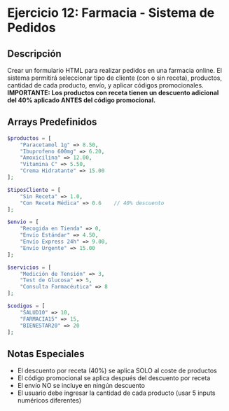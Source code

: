 # Ejercicio 12: Farmacia - Sistema de Pedidos

## Descripción
Crear un formulario HTML para realizar pedidos en una farmacia online. El sistema permitirá seleccionar tipo de cliente (con o sin receta), productos, cantidad de cada producto, envío, y aplicar códigos promocionales. **IMPORTANTE: Los productos con receta tienen un descuento adicional del 40% aplicado ANTES del código promocional.**

## Arrays Predefinidos
```php
$productos = [
    "Paracetamol 1g" => 8.50,
    "Ibuprofeno 600mg" => 6.20,
    "Amoxicilina" => 12.00,
    "Vitamina C" => 5.50,
    "Crema Hidratante" => 15.00
];

$tiposCliente = [
    "Sin Receta" => 1.0,
    "Con Receta Médica" => 0.6    // 40% descuento
];

$envio = [
    "Recogida en Tienda" => 0,
    "Envío Estándar" => 4.50,
    "Envío Express 24h" => 9.00,
    "Envío Urgente" => 15.00
];

$servicios = [
    "Medición de Tensión" => 3,
    "Test de Glucosa" => 5,
    "Consulta Farmacéutica" => 8
];

$codigos = [
    "SALUD10" => 10,
    "FARMACIA15" => 15,
    "BIENESTAR20" => 20
];
```

## Notas Especiales
- El descuento por receta (40%) se aplica SOLO al coste de productos
- El código promocional se aplica después del descuento por receta
- El envío NO se incluye en ningún descuento
- El usuario debe ingresar la cantidad de cada producto (usar 5 inputs numéricos diferentes)
